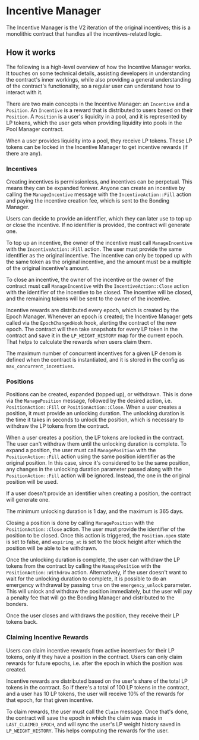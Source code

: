 # Incentive Manager

The Incentive Manager is the V2 iteration of the original incentives; this is a monolithic contract that handles all
the incentives-related logic.

## How it works

The following is a high-level overview of how the Incentive Manager works. It touches on some technical details, assisting
developers in understanding the contract's inner workings, while also providing a general understanding of the contract's
functionality, so a regular user can understand how to interact with it.

There are two main concepts in the Incentive Manager: an `Incentive` and a `Position`. An `Incentive` is a reward that is 
distributed to users based on their `Position`. A `Position` is a user's liquidity in a pool, and it is represented by 
LP tokens, which the user gets when providing liquidity into pools in the Pool Manager contract.

When a user provides liquidity into a pool, they receive LP tokens. These LP tokens can be locked in the Incentive Manager 
to get incentive rewards (if there are any).

### Incentives

Creating incentives is permissionless, and incentives can be perpetual. This means they can be expanded forever. Anyone
can create an incentive by calling the `ManageIncentive` message with the `IncentiveAction::Fill` action and paying the 
incentive creation fee, which is sent to the Bonding Manager. 

Users can decide to provide an identifier, which they can later use to top up or close the incentive. If no identifier is
provided, the contract will generate one.

To top up an incentive, the owner of the incentive must call `ManageIncentive` with the `IncentiveAction::Fill` action. 
The user must provide the same identifier as the original incentive. The incentive can only be topped up with the same 
token as the original incentive, and the amount must be a multiple of the original incentive's amount.

To close an incentive, the owner of the incentive or the owner of the contract must call `ManageIncentive` with the 
`IncentiveAction::Close` action with the identifier of the incentive to be closed. The incentive will be closed, and the
remaining tokens will be sent to the owner of the incentive.

Incentive rewards are distributed every epoch, which is created by the Epoch Manager. Whenever an epoch is created; the 
Incentive Manager gets called via the `EpochChangedHook` hook, alerting the contract of the new epoch. The contract will 
then take snapshots for every LP token in the contract and save it in the `LP_WEIGHT_HISTORY` map for the current epoch. 
That helps to calculate the rewards when users claim them.

The maximum number of concurrent incentives for a given LP denom is defined when the contract is instantiated, and it is 
stored in the config as `max_concurrent_incentives`.

### Positions

Positions can be created, expanded (topped up), or withdrawn. This is done via the `ManagePosition` 
message, followed by the desired action, i.e. `PositionAction::Fill` or `PositionAction::Close`. When a user creates a 
position, it must provide an unlocking duration. The unlocking duration is the time it takes in seconds to unlock the 
position, which is necessary to withdraw the LP tokens from the contract.

When a user creates a position, the LP tokens are locked in the contract. The user can't withdraw them until the unlocking 
duration is complete. To expand a position, the user must call `ManagePosition` with the `PositionAction::Fill` action 
using the same position identifier as the original position. In this case, since it's considered to be the same position,
any changes in the unlocking duration parameter passed along with the `PositionAction::Fill` action will be ignored. 
Instead, the one in the original position will be used.

If a user doesn't provide an identifier when creating a position, the contract will generate one.

The minimum unlocking duration is 1 day, and the maximum is 365 days.

Closing a position is done by calling `ManagePosition` with the `PositionAction::Close` action. The user must provide the 
identifier of the position to be closed. Once this action is triggered, the `Position.open` state is set to false, and 
`expiring_at` is set to the block height after which the position will be able to be withdrawn.

Once the unlocking duration is complete, the user can withdraw the LP tokens from the contract by calling the `ManagePosition` 
with the `PositionAction::Withdraw` action. Alternatively, if the user doesn't want to wait for the unlocking duration to 
complete, it is possible to do an emergency withdrawal by passing `true` on the `emergency_unlock` parameter. This will 
unlock and withdraw the position immediately, but the user will pay a penalty fee that will go the Bonding Manager and 
distributed to the bonders.

Once the user closes and withdraws the position, they receive their LP tokens back.

### Claiming Incentive Rewards

Users can claim incentive rewards from active incentives for their LP tokens, only if they have a position in the 
contract. Users can only claim rewards for future epochs, i.e. after the epoch in which the position was created. 

Incentive rewards are distributed based on the user's share of the total LP tokens in the contract. So if there's a total 
of 100 LP tokens in the contract, and a user has 10 LP tokens, the user will receive 10% of the rewards for that epoch, 
for that given incentive.

To claim rewards, the user must call the `Claim` message. Once that's done, the contract will save the epoch in which the 
claim was made in `LAST_CLAIMED_EPOCH`, and will sync the user's LP weight history saved in `LP_WEIGHT_HISTORY`. This helps 
computing the rewards for the user.
